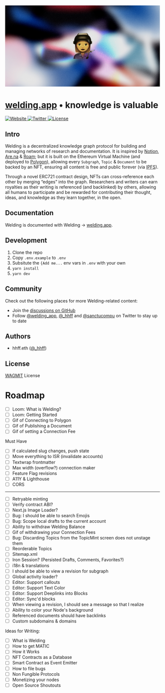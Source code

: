 ![Welding Share Card](https://raw.githubusercontent.com/sanctuarycomputer/welding/main/public/share.jpg)

# [welding.app](https://www.welding.app) • knowledge is valuable

<p>
  <a href="https://www.welding.app">
    <img src="https://img.shields.io/website?down_color=lightgrey&down_message=offline&up_color=blue&up_message=online&url=https%3A%2F%2Fwww.welding.app" alt="Website">
  </a>
  <a href="https://twitter.com/welding_app">
    <img src="https://img.shields.io/twitter/follow/welding_app" alt="Twitter">
  </a>
  <a href="/LICENSE">
    <img src="https://img.shields.io/github/license/sanctuarycomputer/welding" alt="License">
  </a>
</p>

## Intro

Welding is a decentralized knowledge graph protocol for building and managing networks of research and documentation. It is inspired by [Notion](https://www.notion.so/), [Are.na](https://www.are.na/) & [Roam](https://roamresearch.com/); but it is built on the Ethereum Virtual Machine (and deployed to [Polygon](https://polygon.technology/)), allowing every `Subgraph`, `Topic` & `Document` to be backed by an NFT, ensuring all content is free and public forever (via [IPFS](https://ipfs.io/)).

Through a novel ERC721 contract design, NFTs can cross-reference each other by merging “edges” into the graph. Researchers and writers can earn royalties as their writing is referenced (and backlinked) by others, allowing all humans to participate and be rewarded for contributing their thought, ideas, and knowledge as they learn together, in the open.

## Documentation

Welding is documented with Welding → [welding.app](https://www.welding.app).

## Development

1. Clone the repo
2. Copy `.env.example` to `.env`
3. Subsitute the `{Add me...` env vars in `.env` with your own
4. `yarn install`
5. `yarn dev`

## Community

Check out the following places for more Welding-related content:

- Join the [discussions on GitHub](https://github.com/sanctuarycomputer/welding/discussions)
- Follow [@welding_app](https://twitter.com/welding_app), [@\_hhff](https://twitter.com/_hhff) and [@sanctucompu](https://twitter.com/sanctucompu) on Twitter to stay up to date

## Authors

- hhff.eth ([@\_hhff](https://twitter.com/_hhff))

## License

[WAGMIT](/LICENSE) License

# Roadmap

- [ ] Loom: What is Welding?
- [ ] Loom: Getting Started
- [ ] Gif of Connecting to Polygon
- [ ] Gif of Publishing a Document
- [ ] Gif of setting a Connection Fee

Must Have

- [ ] If calculated slug changes, push state
- [ ] Move everything to ISR (invalidate accounts)
- [ ] Textwrap frontmatter
- [ ] Max width (overflow?) connection maker
- [ ] Feature Flag revisions
- [ ] A11Y & Lighthouse
- [ ] CORS

---

- [ ] Retryable minting
- [ ] Verify contract ABI?
- [ ] Next.js Image Loader?
- [ ] Bug: I should be able to search Emojis
- [ ] Bug: Scope local drafts to the current account
- [ ] Ability to withdraw Welding Balance
- [ ] Gif of withdrawing your Connection Fees
- [ ] Bug: Discarding Topics from the TopicMint screen does not unstage them
- [ ] Reorderable Topics
- [ ] Sitemap.xml
- [ ] Iron Session? (Persisted Drafts, Comments, Favorites?)
- [ ] i18n & translations
- [ ] I should be able to view a revision for subgraph
- [ ] Global activity loader?
- [ ] Editor: Support callouts
- [ ] Editor: Support Text Color
- [ ] Editor: Support Deeplinks into Blocks
- [ ] Editor: Sync'd blocks
- [ ] When viewing a revision, I should see a message so that I realize
- [ ] Ability to color your Node's background
- [ ] Referenced documents should have backlinks
- [ ] Custom subdomains & domains

Ideas for Writing:

- [ ] What is Welding
- [ ] How to get MATIC
- [ ] How it Works
- [ ] NFT Contracts as a Database
- [ ] Smart Contract as Event Emitter
- [ ] How to file bugs
- [ ] Non Fungible Protocols
- [ ] Monetizing your nodes
- [ ] Open Source Shoutouts
